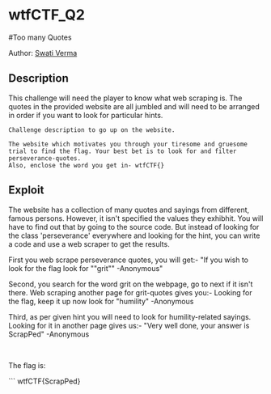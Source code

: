 # wtfCTF_Q2
#Too many Quotes

Author: [Swati Verma](https://github.com/Swati-Verma671)

## Description

This challenge will need the player to know what web scraping is. The quotes in the provided website are all jumbled and will need to be arranged in order if you want to look for particular hints.

```
Challenge description to go up on the website.

The website which motivates you through your tiresome and gruesome trial to find the flag. Your best bet is to look for and filter perseverance-quotes.
Also, enclose the word you get in- wtfCTF{}

```

## Exploit

The website has a collection of many quotes and sayings from different, famous persons. However, it isn't specified the values they exhibhit. You will have to find out that by going to the source code. But instead of looking for the class 'perseverance' everywhere and looking for the hint, you can write a code and use a web scraper to get the results.

First you web scrape perseverance quotes, you will get:-
"If you wish to look for the flag look for ""grit"" -Anonymous"

Second, you search for the word grit on the webpage, go to next if it isn't there. Web scraping another page for grit-quotes gives you:-
Looking for the flag, keep it up now look for "humility" -Anonymous

Third, as per given hint you will need to look for humility-related sayings. Looking for it in another page gives us:-
"Very well done, your answer is ScrapPed" -Anonymous

<br />

The flag is:
<br />

\```
wtfCTF{ScrapPed}
